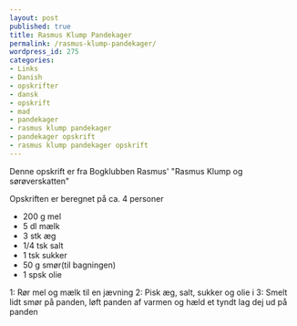 ```yaml
---
layout: post
published: true
title: Rasmus Klump Pandekager
permalink: /rasmus-klump-pandekager/
wordpress_id: 275
categories:
- Links
- Danish
- opskrifter
- dansk
- opskrift
- mad
- pandekager
- rasmus klump pandekager
- pandekager opskrift
- rasmus klump pandekager opskrift
---
```

Denne opskrift er fra Bogklubben Rasmus' "Rasmus Klump og sørøverskatten"

Opskriften er beregnet på ca. 4 personer
<ul>
	<li>200 g mel</li>
	<li>5 dl mælk</li>
	<li>3 stk æg</li>
	<li>1/4 tsk salt</li>
	<li>1 tsk sukker</li>
	<li>50 g smør(til bagningen)</li>
	<li>1 spsk olie </li>
</ul>



1: Rør mel og mælk til en jævning
2: Pisk æg, salt, sukker og olie i
3: Smelt lidt smør på panden, løft panden af varmen og hæld et tyndt lag dej ud på panden 

